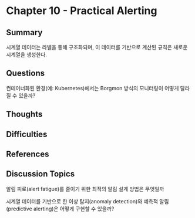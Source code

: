 # Chapter 10 - Practical Alerting

## Summary

<!-- 가볍게 요약 -->
시계열 데이터는 라벨을 통해 구조화되며, 이 데이터를 기반으로 계산된 규칙은 새로운 시계열을 생성한다.

## Questions

<!-- 읽으며 궁금했던 점 -->

컨테이너화된 환경(예: Kubernetes)에서는 Borgmon 방식의 모니터링이 어떻게 달라질 수 있을까?

## Thoughts

<!-- 내 생각 -->

## Difficulties

<!-- 어려웠던 점 -->

## References

<!-- 추가 찾아본 레퍼런스 -->

## Discussion Topics

<!-- 다른 사람의 의견이 궁금한 부분 -->

알림 피로(alert fatigue)를 줄이기 위한 최적의 알림 설계 방법은 무엇일까

시계열 데이터를 기반으로 한 이상 탐지(anomaly detection)와 예측적 알림(predictive alerting)은 어떻게 구현할 수 있을까?


